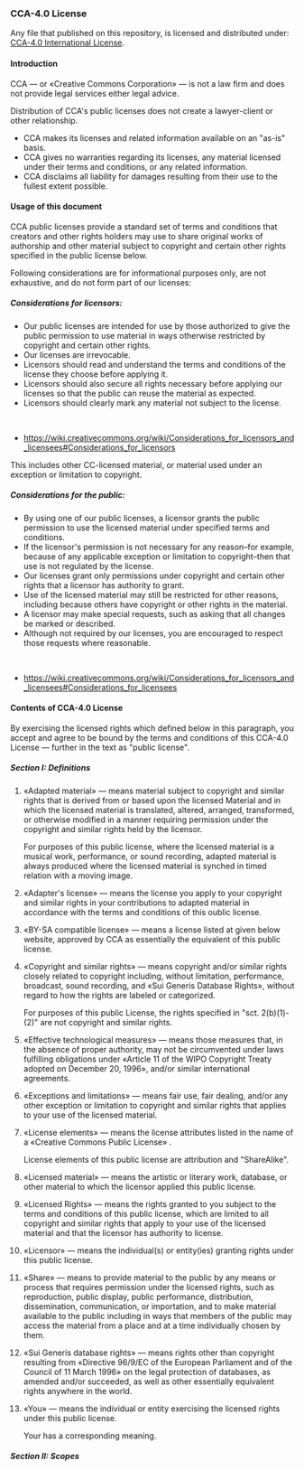 <!-- Default version of CCA-4.0 in markdown with custom format -->

<h3>CCA-4.0 License</h3>

Any file that published on this repository, is licensed and distributed under: [CCA-4.0 International License](LICENSE).

[LICENSE]: https://creativecommons.org/licenses/by-sa/4.0/

<h4>Introduction</h4>

CCA — or «Creative Commons Corporation» — is not a law firm and does not provide legal services either legal advice.

Distribution of CCA's public licenses does not create a lawyer-client or other relationship. 

- CCA makes its licenses and related information available on an "as-is" basis. 
- CCA gives no warranties regarding its licenses, any material licensed under their terms and conditions, or any related information. 
- CCA disclaims all liability for damages resulting from their use to the fullest extent possible.

<h4>Usage of this document</h4>

CCA public licenses provide a standard set of terms and conditions that creators and other rights holders may use to share original works of authorship and other material subject to copyright and certain other rights specified in the public license below. 

Following considerations are for informational purposes only, are not exhaustive, and do not form part of our licenses:

<h5>Considerations for licensors:</h5>

- Our public licenses are intended for use by those authorized to give the public permission to use material in ways otherwise restricted by copyright and certain other rights.
- Our licenses are irrevocable.
- Licensors should read and understand the terms and conditions of the license they choose before applying it.
- Licensors should also secure all rights necessary before applying our licenses so that the public can reuse the material as expected.
- Licensors should clearly mark any material not subject to the license.

</br>

- https://wiki.creativecommons.org/wiki/Considerations_for_licensors_and_licensees#Considerations_for_licensors

This includes other CC-licensed material, or material used under an exception or limitation to copyright.

<h5>Considerations for the public:</h5>

- By using one of our public licenses, a licensor grants the public permission to use the licensed material under specified terms and conditions.
- If the licensor's permission is not necessary for any reason–for example, because of any applicable exception or limitation to copyright–then that use is not regulated by the license.
- Our licenses grant only permissions under copyright and certain other rights that a licensor has authority to grant.
- Use of the licensed material may still be restricted for other reasons, including because others have copyright or other rights in the material.
- A licensor may make special requests, such as asking that all changes be marked or described. 
- Although not required by our licenses, you are encouraged to respect those requests where reasonable.

</br>

- https://wiki.creativecommons.org/wiki/Considerations_for_licensors_and_licensees#Considerations_for_licensees

<h4>Contents of CCA-4.0 License</h4>

By exercising the licensed rights which defined below in this paragraph, you accept and agree to be bound by the terms and conditions of this CCA-4.0 License — further in the text as "public license".

<h5>Section I: Definitions</h5>

1. «Adapted material» — means material subject to copyright and similar rights that is derived from or based upon the licensed Material and in which the licensed material is translated, altered, arranged, transformed, or otherwise modified in a manner requiring permission under the copyright and similar rights held by the licensor. 

    For purposes of this public license, where the licensed material is a musical work, performance, or sound recording, adapted material is always produced where the licensed material is synched in timed relation with a moving image.

2. «Adapter's license» — means the license you apply to your copyright and similar rights in your contributions to adapted material in accordance with the terms and conditions of this oublic license.

3. «BY-SA compatible license» — means a license listed at given below website, approved by CCA as essentially the equivalent of this public license.

4. «Copyright and similar rights» — means copyright and/or similar rights closely related to copyright including, without limitation, performance, broadcast, sound recording, and «Sui Generis Database Rights», without regard to how the rights are labeled or categorized. 

    For purposes of this public License, the rights specified in "sct. 2(b)(1)-(2)" are not copyright and similar rights.

5. «Effective technological measures» — means those measures that, in the absence of proper authority, may not be circumvented under laws fulfilling obligations under «Article 11 of the WIPO Copyright Treaty adopted on December 20, 1996», and/or similar international agreements.

6. «Exceptions and limitations» — means fair use, fair dealing, and/or any other exception or limitation to copyright and similar rights that applies to your use of the licensed material.

7. «License elements» — means the license attributes listed in the name of a «Creative Commons Public License» . 
 
    License elements of this public license are attribution and "ShareAlike".

10. «Licensed material» — means the artistic or literary work, database, or other material to which the licensor applied this public license.

11. «Licensed Rights» — means the rights granted to you subject to the terms and conditions of this public license, which are limited to all copyright and similar rights that apply to your use of the licensed material and that the licensor has authority to license.

12. «Licensor» — means the individual(s) or entity(ies) granting rights under this public license.

13. «Share» — means to provide material to the public by any means or process that requires permission under the licensed rights, such as reproduction, public display, public performance, distribution, dissemination, communication, or importation, and to make material available to the public including in ways that members of the public may access the material from a place and at a time individually chosen by them.

14. «Sui Generis database rights» — means rights other than copyright resulting from «Directive 96/9/EC of the European Parliament and of the Council of 11 March 1996» on the legal protection of databases, as amended and/or succeeded, as well as other essentially equivalent rights anywhere in the world.

15. «You» — means the individual or entity exercising the licensed rights under this public license. 

    Your has a corresponding meaning.

<h5>Section II: Scopes</h5>